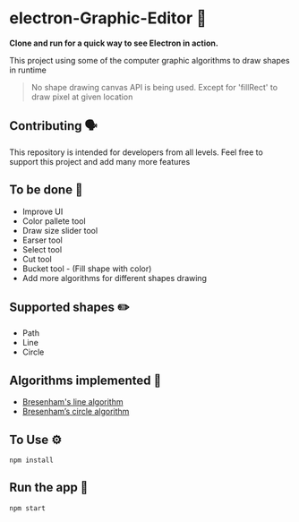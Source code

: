 # electron-Graphic-Editor 🎨

**Clone and run for a quick way to see Electron in action.**

This project using some of the computer graphic algorithms to draw shapes in runtime

>No shape drawing canvas API is being used.
>Except for 'fillRect' to draw pixel at given location

## Contributing 🗣

This repository is intended for developers from all levels.
Feel free to support this project and add many more features

## To be done 📝

* Improve UI
* Color pallete tool
* Draw size slider tool
* Earser tool
* Select tool
* Cut tool
* Bucket tool - (Fill shape with color)
* Add more algorithms for different shapes drawing

## Supported shapes ✏️

* Path
* Line
* Circle

## Algorithms implemented 🧠

* [Bresenham's line algorithm](https://en.wikipedia.org/wiki/Bresenham%27s_line_algorithm)
* [Bresenham’s circle algorithm](https://www.geeksforgeeks.org/bresenhams-circle-drawing-algorithm/)

## To Use ⚙️

`npm install`

## Run the app 🚀

`npm start`

